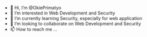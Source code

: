 - 👋 Hi, I’m @OkiePrimatyo
- 👀 I’m interested in Web Development and Security
- 🌱 I’m currently learning Security, especially for web application
- 💞️ I’m looking to collaborate on Web Development and Security
- 📫 How to reach me ...

<!---
OkiePrimatyo/OkiePrimatyo is a ✨ special ✨ repository because its `README.md` (this file) appears on your GitHub profile.
You can click the Preview link to take a look at your changes.
--->
